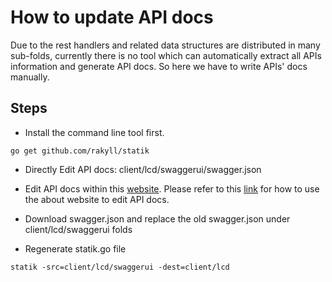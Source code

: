 # How to update API docs

Due to the rest handlers and related data structures are distributed in many sub-folds, currently there is no tool which can automatically extract all APIs information and generate API docs. So here we have to write APIs' docs manually.

## Steps
 
* Install the command line tool first.
```
go get github.com/rakyll/statik
```
* Directly Edit API docs: client/lcd/swaggerui/swagger.json

* Edit API docs within this [website](https://app.swaggerhub.com). Please refer to this [link](https://app.swaggerhub.com/help/index) for how to use the about website to edit API docs.

* Download swagger.json and replace the old swagger.json under client/lcd/swaggerui folds

* Regenerate statik.go file
```
statik -src=client/lcd/swaggerui -dest=client/lcd
```